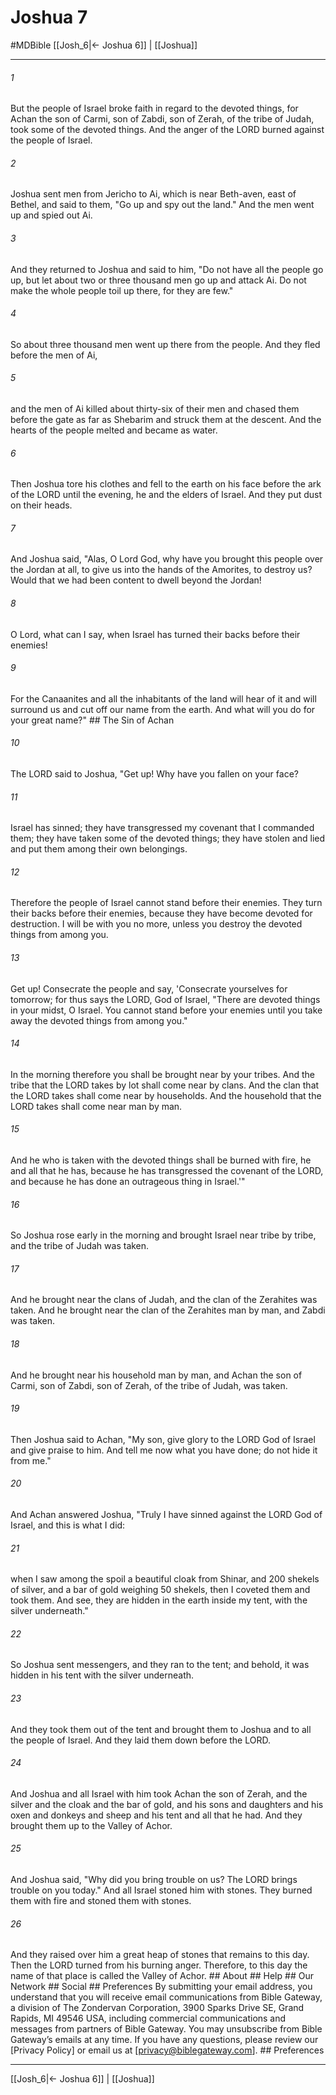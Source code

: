 # Joshua 7
#MDBible
[[Josh_6|← Joshua 6]] | [[Joshua]]

***


###### 1 
But the people of Israel broke faith in regard to the devoted things, for Achan the son of Carmi, son of Zabdi, son of Zerah, of the tribe of Judah, took some of the devoted things. And the anger of the LORD burned against the people of Israel. 

###### 2 
Joshua sent men from Jericho to Ai, which is near Beth-aven, east of Bethel, and said to them, "Go up and spy out the land." And the men went up and spied out Ai. 

###### 3 
And they returned to Joshua and said to him, "Do not have all the people go up, but let about two or three thousand men go up and attack Ai. Do not make the whole people toil up there, for they are few." 

###### 4 
So about three thousand men went up there from the people. And they fled before the men of Ai, 

###### 5 
and the men of Ai killed about thirty-six of their men and chased them before the gate as far as Shebarim and struck them at the descent. And the hearts of the people melted and became as water. 

###### 6 
Then Joshua tore his clothes and fell to the earth on his face before the ark of the LORD until the evening, he and the elders of Israel. And they put dust on their heads. 

###### 7 
And Joshua said, "Alas, O Lord God, why have you brought this people over the Jordan at all, to give us into the hands of the Amorites, to destroy us? Would that we had been content to dwell beyond the Jordan! 

###### 8 
O Lord, what can I say, when Israel has turned their backs before their enemies! 

###### 9 
For the Canaanites and all the inhabitants of the land will hear of it and will surround us and cut off our name from the earth. And what will you do for your great name?" ## The Sin of Achan 

###### 10 
The LORD said to Joshua, "Get up! Why have you fallen on your face? 

###### 11 
Israel has sinned; they have transgressed my covenant that I commanded them; they have taken some of the devoted things; they have stolen and lied and put them among their own belongings. 

###### 12 
Therefore the people of Israel cannot stand before their enemies. They turn their backs before their enemies, because they have become devoted for destruction. I will be with you no more, unless you destroy the devoted things from among you. 

###### 13 
Get up! Consecrate the people and say, 'Consecrate yourselves for tomorrow; for thus says the LORD, God of Israel, "There are devoted things in your midst, O Israel. You cannot stand before your enemies until you take away the devoted things from among you." 

###### 14 
In the morning therefore you shall be brought near by your tribes. And the tribe that the LORD takes by lot shall come near by clans. And the clan that the LORD takes shall come near by households. And the household that the LORD takes shall come near man by man. 

###### 15 
And he who is taken with the devoted things shall be burned with fire, he and all that he has, because he has transgressed the covenant of the LORD, and because he has done an outrageous thing in Israel.'" 

###### 16 
So Joshua rose early in the morning and brought Israel near tribe by tribe, and the tribe of Judah was taken. 

###### 17 
And he brought near the clans of Judah, and the clan of the Zerahites was taken. And he brought near the clan of the Zerahites man by man, and Zabdi was taken. 

###### 18 
And he brought near his household man by man, and Achan the son of Carmi, son of Zabdi, son of Zerah, of the tribe of Judah, was taken. 

###### 19 
Then Joshua said to Achan, "My son, give glory to the LORD God of Israel and give praise to him. And tell me now what you have done; do not hide it from me." 

###### 20 
And Achan answered Joshua, "Truly I have sinned against the LORD God of Israel, and this is what I did: 

###### 21 
when I saw among the spoil a beautiful cloak from Shinar, and 200 shekels of silver, and a bar of gold weighing 50 shekels, then I coveted them and took them. And see, they are hidden in the earth inside my tent, with the silver underneath." 

###### 22 
So Joshua sent messengers, and they ran to the tent; and behold, it was hidden in his tent with the silver underneath. 

###### 23 
And they took them out of the tent and brought them to Joshua and to all the people of Israel. And they laid them down before the LORD. 

###### 24 
And Joshua and all Israel with him took Achan the son of Zerah, and the silver and the cloak and the bar of gold, and his sons and daughters and his oxen and donkeys and sheep and his tent and all that he had. And they brought them up to the Valley of Achor. 

###### 25 
And Joshua said, "Why did you bring trouble on us? The LORD brings trouble on you today." And all Israel stoned him with stones. They burned them with fire and stoned them with stones. 

###### 26 
And they raised over him a great heap of stones that remains to this day. Then the LORD turned from his burning anger. Therefore, to this day the name of that place is called the Valley of Achor. ## About ## Help ## Our Network ## Social ## Preferences By submitting your email address, you understand that you will receive email communications from Bible Gateway, a division of The Zondervan Corporation, 3900 Sparks Drive SE, Grand Rapids, MI 49546 USA, including commercial communications and messages from partners of Bible Gateway. You may unsubscribe from Bible Gateway&rsquo;s emails at any time. If you have any questions, please review our [Privacy Policy] or email us at [privacy@biblegateway.com]. ## Preferences

***

[[Josh_6|← Joshua 6]] | [[Joshua]]
